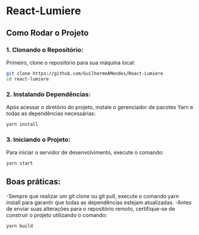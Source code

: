 # React-Lumiere

## Como Rodar o Projeto

### 1. Clonando o Repositório:
Primeiro, clone o repositório para sua máquina local:
```bash
git clone https://github.com/GuilhermeAMendes/React-Lumiere
cd react-lumiere
```

### 2. Instalando Dependências:
Após acessar o diretório do projeto, instale o gerenciador de pacotes Yarn e todas as dependências necessárias:
```bash
yarn install
```

### 3. Iniciando o Projeto:
Para iniciar o servidor de desenvolvimento, execute o comando:
```bash
yarn start
```

## Boas práticas:
-Sempre que realizar um git clone ou git pull, execute o comando yarn install para garantir que todas as dependências estejam atualizadas.
-Antes de enviar suas alterações para o repositório remoto, certifique-se de construir o projeto utilizando o comando:
```bash
yarn build
```


